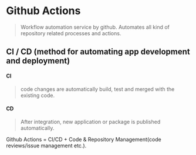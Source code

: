 # Github Actions
> Workflow automation service by github. Automates all kind of repository related processes and actions.

## CI / CD (method for automating app development and deployment)

#### CI
> code changes are automatically build, test and merged with the existing code.
#### CD
> After integration, new application or package is published automatically.

Github Actions = CI/CD + Code & Repository Management(code reviews/issue management etc.).

